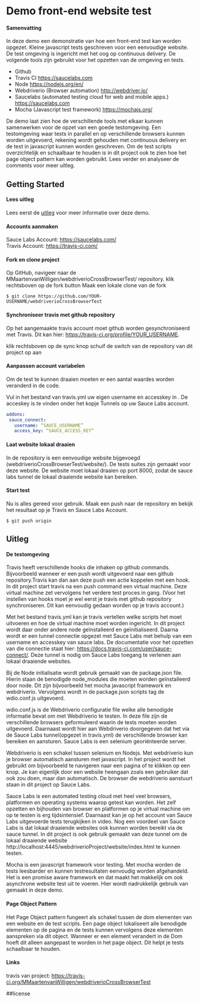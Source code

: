 # Demo front-end website test

#### Samenvatting

In deze demo een demonstratie van hoe een front-end test kan worden opgezet. Kleine javascript tests geschreven voor een eenvoudige website. De test omgeving is ingericht met het oog op continuous delivery. De volgende tools zijn gebruikt voor het opzetten van de omgeving en tests.

- Github
- Travis CI https://saucelabs.com
- Node	https://nodejs.org/en/
- Webdriverio (Browser automation) http://webdriver.io/
- Saucelabs (automated testing cloud for web and mobile apps.) https://saucelabs.com
- Mocha (Javascript test framework) https://mochajs.org/

De demo laat zien hoe de verschillende tools met elkaar kunnen samenwerken voor de opzet van een goede testomgeving. Een testomgeving waar tests in parallel en op verschillende browsers kunnen worden uitgevoerd, rekening wordt gehouden met continuous delivery en de test in javascript kunnen worden geschreven. Om de test scripts overzichtelijk en schaalbaar te houden is in dit project ook te zien hoe het page object pattern kan worden gebruikt. Lees verder en analyseer de comments voor meer uitleg. 

## Getting Started

#### Lees uitleg

Lees eerst de [uitleg](##Uitleg) voor meer informatie over deze demo. 
#### Accounts aanmaken

Sauce Labs Account: https://saucelabs.com/ <br>
Travis Account: https://travis-ci.com/

#### Fork en clone project
Op GitHub, navigeer naar de MMaartenvanWilligen/webdriverioCrossBrowserTest/ repository.
klik rechtsboven op de fork button
Maak een lokale clone van de fork
``` command
$ git clone https://github.com/YOUR-USERNAME/webdriverioCrossBrowserTest
```
#### Synchroniseer travis met github repository

Op het aangemaakte travis account moet github worden gesynchroniseerd met Travis. Dit kan hier: https://travis-ci.org/profile/YOUR_USERNAME.

klik rechtsboven op de sync knop
schuif de switch van de repository van dit project op aan

#### Aanpassen account variabelen

Om de test te kunnen draaien moeten er een aantal waardes worden veranderd in de code.

Vul in het bestand van travis.yml uw eigen username en accesskey in . De acceskey is te vinden onder het kopje Tunnels op uw Sauce Labs account.

``` yml
addons:
 sauce_connect:
   username: “SAUCE_USERNAME”
   access_key: “SAUCE_ACCESS_KEY”
```
#### Laat website lokaal draaien

In de repository is een eenvoudige website bijgevoegd (webdriverioCrossBrowserTest/website/). De tests suites zijn gemaakt voor deze website. De website moet lokaal draaien op port 8000, zodat de sauce labs tunnel de lokaal draaiende website kan bereiken. 

#### Start test


Nu is alles gereed voor gebruik. Maak een push naar de repository en bekijk het resultaat op je Travis en Sauce Labs Account.

``` command
$ git push origin
```


## Uitleg

#### De testomgeving

Travis heeft verschillende hooks die inhaken op github commands. Bijvoorbeeld wanneer er een push wordt uitgevoerd naar een github repository.Travis kan dan aan deze push een actie koppelen met een hook. In dit project start travis na een push command een virtual machine. Deze virtual machine zet vervolgens het verdere test proces in gang. (Voor het instellen van hooks moet je wel eerst je travis met github repository synchroniseren. Dit kan eenvoudig gedaan worden op je travis account.)

Met het bestand travis.yml kan je travis vertellen welke scripts het moet uitvoeren en hoe de virtual machine moet worden ingericht. In dit project wordt daar onder andere node geïnstalleerd en geïnitialiseerd. Daarna wordt er een tunnel connectie opgezet met Sauce Labs met behulp van een username en accesskey van sauce labs. De documentatie voor het opzetten van die connectie staat hier: https://docs.travis-ci.com/user/sauce-connect/. Deze tunnel is nodig om Sauce Labs toegang te verlenen aan lokaal draaiende websites. 

Bij de Node initialisatie wordt gebruik gemaakt van de package.json file. Hierin staan de benodigde node_modules die moeten worden geïnstalleerd door node. Dit zijn bijvoorbeeld het mocha javascript framework en webdriverio. Vervolgens wordt in de package.json scripts tag de wdio.conf.js uitgevoerd.

wdio.conf.js is de Webdriverio configuratie file welke alle benodigde informatie bevat om met Webdriverio te testen. In deze file zijn de verschillende browsers geformuleerd waarin de tests moeten worden uitgevoerd. Daarnaast wordt hier aan Webdriverio doorgegeven dat het via de Sauce Labs tunnel(opgezet in travis.yml) de verschillende browser kan bereiken en aansturen. Sauce Labs is een selenium georiënteerde server. 

Webdriverio is een schakel tussen selenium en Nodejs. Met webdriverio kun je browser automatisch aansturen met javascript. In het project wordt het gebruikt om bijvoorbeeld te navigeren naar een pagina of te klikken op een knop. Je kan eigenlijk door een website heengaan zoals een gebruiker dat ook zou doen, maar dan automatisch. De browser die webdriverio aanstuurt staan in dit project op Sauce Labs.

Sauce Labs is een automated testing cloud met heel veel browsers, platformen en operating systems waarop getest kan worden. Het zelf opzetten en bijhouden van browser en  platformen op je virtual machine om op te testen is erg tijdsintensief. Daarnaast kan je op het account van Sauce Labs uitgevoerde tests terugkijken in video. Nog een voordeel van Sauce Labs is dat lokaal draaiende websites ook kunnen worden bereikt via de sauce tunnel. In dit project is ook gebruik gemaakt van deze tunnel om de lokaal draaiende website http://localhost:4445/webdriverioProject/website/index.html te kunnen testen.

Mocha is een javascript framework voor testing. Met mocha worden de tests leesbarder en kunnen testresultaten eenvoudig worden afgehandeld. Het is een promise aware framework en dat maakt het makkelijk om ook asynchrone website test uit te voeren. Hier wordt nadrukkelijk gebruik van gemaakt in deze demo.

#### Page Object Pattern

Het Page Object pattern fungeert als schakel tussen de dom elementen van een website en de test scripts. Een page object lokaliseert alle benodigde elementen op de pagina en de tests kunnen vervolgens deze elementen aanspreken via dit object. Wanneer er een element verandert in de Dom hoeft dit alleen aangepast te worden in het page object. Dit helpt je tests schaalbaar te houden. 


#### Links

travis van project: https://travis-ci.org/MMaartenvanWilligen/webdriverioCrossBrowserTest

##license




